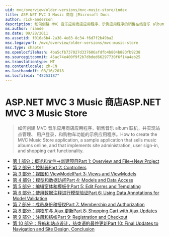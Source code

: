 ```yaml
---
uid: mvc/overview/older-versions/mvc-music-store/index
title: ASP.NET MVC 3 Music 商店 |Microsoft Docs
author: rick-anderson
description: 如何创建 MVC 音乐应用商店应用程序，示例应用程序的销售在线音乐 album 和实现用户登录，网站管理...
ms.author: riande
ms.date: 09/28/2011
ms.assetid: f016a6b4-2a38-4e83-8c34-f6d7f2b49ba2
msc.legacyurl: /mvc/overview/older-versions/mvc-music-store
msc.type: chapter
ms.openlocfilehash: 4ba5cfb737027d337606afdfb4b804b883fb9238
ms.sourcegitcommit: 45ac74e400f9f2b7dbded66297730f6f14a4eb25
ms.translationtype: MT
ms.contentlocale: zh-CN
ms.lasthandoff: 08/16/2018
ms.locfileid: "48253187"
---
```

<a name="aspnet-mvc-3-music-store"></a><span data-ttu-id="292ce-103">ASP.NET MVC 3 Music 商店</span><span class="sxs-lookup"><span data-stu-id="292ce-103">ASP.NET MVC 3 Music Store</span></span>
====================
> <span data-ttu-id="292ce-104">如何创建 MVC 音乐应用商店应用程序，销售音乐 album 联机，并实现站点管理、 用户登录，和购物车功能的示例应用程序。</span><span class="sxs-lookup"><span data-stu-id="292ce-104">How to create the MVC Music Store application, a sample application that sells music albums online, and that implements site administration, user sign-in, and shopping cart functionality.</span></span>


- [<span data-ttu-id="292ce-105">第 1 部分：概述和文件->新建项目</span><span class="sxs-lookup"><span data-stu-id="292ce-105">Part 1: Overview and File->New Project</span></span>](mvc-music-store-part-1.md)
- [<span data-ttu-id="292ce-106">第 2 部分：控制器</span><span class="sxs-lookup"><span data-stu-id="292ce-106">Part 2: Controllers</span></span>](mvc-music-store-part-2.md)
- [<span data-ttu-id="292ce-107">第 3 部分：视图和 ViewModel</span><span class="sxs-lookup"><span data-stu-id="292ce-107">Part 3: Views and ViewModels</span></span>](mvc-music-store-part-3.md)
- [<span data-ttu-id="292ce-108">第 4 部分：模型和数据访问</span><span class="sxs-lookup"><span data-stu-id="292ce-108">Part 4: Models and Data Access</span></span>](mvc-music-store-part-4.md)
- [<span data-ttu-id="292ce-109">第 5 部分：编辑窗体和模板化</span><span class="sxs-lookup"><span data-stu-id="292ce-109">Part 5: Edit Forms and Templating</span></span>](mvc-music-store-part-5.md)
- [<span data-ttu-id="292ce-110">第 6 部分：使用数据注释进行模型验证</span><span class="sxs-lookup"><span data-stu-id="292ce-110">Part 6: Using Data Annotations for Model Validation</span></span>](mvc-music-store-part-6.md)
- [<span data-ttu-id="292ce-111">第 7 部分：成员身份和授权</span><span class="sxs-lookup"><span data-stu-id="292ce-111">Part 7: Membership and Authorization</span></span>](mvc-music-store-part-7.md)
- [<span data-ttu-id="292ce-112">第 8 部分：购物车与 Ajax 更新</span><span class="sxs-lookup"><span data-stu-id="292ce-112">Part 8: Shopping Cart with Ajax Updates</span></span>](mvc-music-store-part-8.md)
- [<span data-ttu-id="292ce-113">第 9 部分：注册和结帐</span><span class="sxs-lookup"><span data-stu-id="292ce-113">Part 9: Registration and Checkout</span></span>](mvc-music-store-part-9.md)
- [<span data-ttu-id="292ce-114">第 10 部分：导航和站点设计，结束语的最终更新</span><span class="sxs-lookup"><span data-stu-id="292ce-114">Part 10: Final Updates to Navigation and Site Design, Conclusion</span></span>](mvc-music-store-part-10.md)
